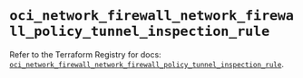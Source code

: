 # `oci_network_firewall_network_firewall_policy_tunnel_inspection_rule`

Refer to the Terraform Registry for docs: [`oci_network_firewall_network_firewall_policy_tunnel_inspection_rule`](https://registry.terraform.io/providers/oracle/oci/7.19.0/docs/resources/network_firewall_network_firewall_policy_tunnel_inspection_rule).
